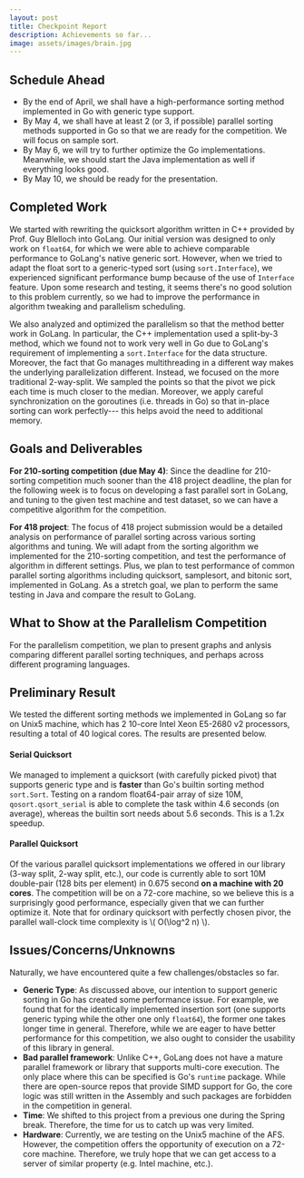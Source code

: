```yaml
---
layout: post
title: Checkpoint Report
description: Achievements so far...
image: assets/images/brain.jpg
---
```


## Schedule Ahead

  - By the end of April, we shall have a high-performance sorting method implemented in Go with generic type support.
  - By May 4, we shall have at least 2 (or 3, if possible) parallel sorting methods supported in Go so that we are ready for the competition. We will focus on sample sort.
  - By May 6, we will try to further optimize the Go implementations. Meanwhile, we should start the Java implementation as well if everything looks good.
  - By May 10, we should be ready for the presentation.
 

## Completed Work

We started with rewriting the quicksort algorithm written in C++ provided by Prof. Guy Blelloch into GoLang. Our initial version was designed to only work on ``float64``, for which we were able to achieve comparable performance to GoLang's native generic sort. However, when we tried to adapt the float sort to a generic-typed sort (using ``sort.Interface``), we experienced significant performance bump because of the use of ``Interface`` feature. Upon some research and testing, it seems there's no good solution to this problem currently, so we had to improve the performance in algorithm tweaking and parallelism scheduling.

We also analyzed and optimized the parallelism so that the method better work in GoLang. In particular, the C++ implementation used a split-by-3 method, which we found not to work very well in Go due to GoLang's requirement of implementing a ``sort.Interface`` for the data structure. Moreover, the fact that Go manages multithreading in a different way makes the underlying parallelization different. Instead, we focused on the more traditional 2-way-split. We sampled the points so that the pivot we pick each time is much closer to the median. Moreover, we apply careful synchronization on the goroutines (i.e. threads in Go) so that in-place sorting can work perfectly--- this helps avoid the need to additional memory.

## Goals and Deliverables
__For 210-sorting competition (due May 4)__: Since the deadline for 210-sorting competition much sooner than the 418 project deadline, the plan for the following week is to focus on developing a fast parallel sort in GoLang, and tuning to the given test machine and test dataset, so we can have a competitive algorithm for the competition.

__For 418 project__: The focus of 418 project submission would be a detailed analysis on performance of parallel sorting across various sorting algorithms and tuning. We will adapt from the sorting algorithm we implemented for the 210-sorting competition, and test the performance of algorithm in different settings. Plus, we plan to test performance of common parallel sorting algorithms including quicksort, samplesort, and bitonic sort, implemented in GoLang. As a stretch goal, we plan to perform the same testing in Java and compare the result to GoLang.


## What to Show at the Parallelism Competition
For the parallelism competition, we plan to present graphs and anlysis comparing different parallel sorting techniques, and perhaps across different programing languages.


## Preliminary Result
We tested the different sorting methods we implemented in GoLang so far on Unix5 machine, which has 2 10-core Intel Xeon E5-2680 v2 processors, resulting a total of 40 logical cores. The results are presented below.

#### Serial Quicksort

We managed to implement a quicksort (with carefully picked pivot) that supports generic type and is **faster** than Go's builtin sorting method ``sort.Sort``. Testing on a random float64-pair array of size 10M, `qosort.qsort_serial` is able to complete the task within 4.6 seconds (on average), whereas the builtin sort needs about 5.6 seconds. This is a 1.2x speedup. 

#### Parallel Quicksort

Of the various parallel quicksort implementations we offered in our library (3-way split, 2-way split, etc.), our code is currently able to sort 10M double-pair (128 bits per element) in 0.675 second **on a machine with 20 cores**. The competition will be on a 72-core machine, so we believe this is a surprisingly good performance, especially given that we can further optimize it. Note that for ordinary quicksort with perfectly chosen pivor, the parallel wall-clock time complexity is \\( O(\log^2 n) \\). 

## Issues/Concerns/Unknowns

Naturally, we have encountered quite a few challenges/obstacles so far.

  - **Generic Type**: As discussed above, our intention to support generic sorting in Go has created some performance issue. For example, we found that for the identically implemented insertion sort (one supports generic typing while the other one only `float64`), the former one takes longer time in general. Therefore, while we are eager to have better performance for this competition, we also ought to consider the usability of this library in general.
  - **Bad parallel framework**: Unlike C++, GoLang does not have a mature parallel framework or library that supports multi-core execution. The only place where this can be specified is Go's `runtime` package. While there are open-source repos that provide SIMD support for Go, the core logic was still written in the Assembly and such packages are forbidden in the competition in general.
  - **Time**: We shifted to this project from a previous one during the Spring break. Therefore, the time for us to catch up was very limited.
  - **Hardware**: Currently, we are testing on the Unix5 machine of the AFS. However, the competition offers the opportunity of execution on a 72-core machine. Therefore, we truly hope that we can get access to a server of similar property (e.g. Intel machine, etc.).


